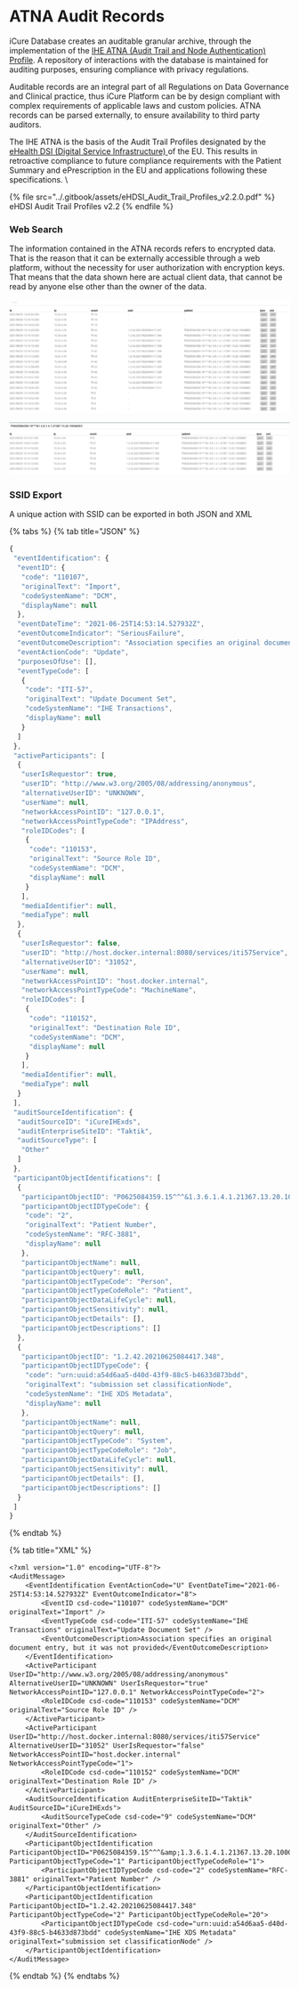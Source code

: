 # ATNA Audit Records

iCure Database creates an auditable granular archive, through the implementation of the [IHE ATNA (Audit Trail and Node Authentication) Profile](https://wiki.ihe.net/index.php/Audit\_Trail\_and\_Node\_Authentication). A repository of interactions with the database is maintained for auditing purposes, ensuring compliance with privacy regulations.

Auditable records are an integral part of all Regulations on Data Governance and Clinical practice, thus iCure Platform can be by design compliant with complex requirements of applicable laws and custom policies. ATNA records can be parsed externally, to ensure availability to third party auditors.&#x20;

The IHE ATNA is the basis of the Audit Trail Profiles designated by the[ eHealth DSI (Digital Service Infrastructure) ](https://ec.europa.eu/cefdigital/wiki/display/EHOPERATIONS/eHealth+DSI+Operations+Home)of the EU. This results in retroactive compliance to future compliance requirements with the Patient Summary and ePrescription in the EU and applications following these specifications. \


{% file src="../.gitbook/assets/eHDSI_Audit_Trail_Profiles_v2.2.0.pdf" %}
eHDSI Audit Trail Profiles v2.2
{% endfile %}

### Web Search

The information contained in the ATNA records refers to encrypted data. That is the reason that it can be externally accessible through a web platform, without the necessity for user authorization with encryption keys. That means that the data shown here are actual client data, that cannot be read by anyone else other than the owner of the data.&#x20;

![ATNA Web Search](<../.gitbook/assets/ATNA Audit Web (1).png>)

![Search for specific patient with encrypted data](<../.gitbook/assets/image (6).png>)

### SSID Export

A unique action with SSID can be exported in both JSON and XML

{% tabs %}
{% tab title="JSON" %}
```javascript
{
 "eventIdentification": {
  "eventID": {
   "code": "110107",
   "originalText": "Import",
   "codeSystemName": "DCM",
   "displayName": null
  },
  "eventDateTime": "2021-06-25T14:53:14.527932Z",
  "eventOutcomeIndicator": "SeriousFailure",
  "eventOutcomeDescription": "Association specifies an original document entry, but it was not provided",
  "eventActionCode": "Update",
  "purposesOfUse": [],
  "eventTypeCode": [
   {
    "code": "ITI-57",
    "originalText": "Update Document Set",
    "codeSystemName": "IHE Transactions",
    "displayName": null
   }
  ]
 },
 "activeParticipants": [
  {
   "userIsRequestor": true,
   "userID": "http://www.w3.org/2005/08/addressing/anonymous",
   "alternativeUserID": "UNKNOWN",
   "userName": null,
   "networkAccessPointID": "127.0.0.1",
   "networkAccessPointTypeCode": "IPAddress",
   "roleIDCodes": [
    {
     "code": "110153",
     "originalText": "Source Role ID",
     "codeSystemName": "DCM",
     "displayName": null
    }
   ],
   "mediaIdentifier": null,
   "mediaType": null
  },
  {
   "userIsRequestor": false,
   "userID": "http://host.docker.internal:8080/services/iti57Service",
   "alternativeUserID": "31052",
   "userName": null,
   "networkAccessPointID": "host.docker.internal",
   "networkAccessPointTypeCode": "MachineName",
   "roleIDCodes": [
    {
     "code": "110152",
     "originalText": "Destination Role ID",
     "codeSystemName": "DCM",
     "displayName": null
    }
   ],
   "mediaIdentifier": null,
   "mediaType": null
  }
 ],
 "auditSourceIdentification": {
  "auditSourceID": "iCureIHExds",
  "auditEnterpriseSiteID": "Taktik",
  "auditSourceType": [
   "Other"
  ]
 },
 "participantObjectIdentifications": [
  {
   "participantObjectID": "P0625084359.15^^^&1.3.6.1.4.1.21367.13.20.1000&ISO",
   "participantObjectIDTypeCode": {
    "code": "2",
    "originalText": "Patient Number",
    "codeSystemName": "RFC-3881",
    "displayName": null
   },
   "participantObjectName": null,
   "participantObjectQuery": null,
   "participantObjectTypeCode": "Person",
   "participantObjectTypeCodeRole": "Patient",
   "participantObjectDataLifeCycle": null,
   "participantObjectSensitivity": null,
   "participantObjectDetails": [],
   "participantObjectDescriptions": []
  },
  {
   "participantObjectID": "1.2.42.20210625084417.348",
   "participantObjectIDTypeCode": {
    "code": "urn:uuid:a54d6aa5-d40d-43f9-88c5-b4633d873bdd",
    "originalText": "submission set classificationNode",
    "codeSystemName": "IHE XDS Metadata",
    "displayName": null
   },
   "participantObjectName": null,
   "participantObjectQuery": null,
   "participantObjectTypeCode": "System",
   "participantObjectTypeCodeRole": "Job",
   "participantObjectDataLifeCycle": null,
   "participantObjectSensitivity": null,
   "participantObjectDetails": [],
   "participantObjectDescriptions": []
  }
 ]
}
```
{% endtab %}

{% tab title="XML" %}
```markup
<?xml version="1.0" encoding="UTF-8"?>
<AuditMessage>
	<EventIdentification EventActionCode="U" EventDateTime="2021-06-25T14:53:14.527932Z" EventOutcomeIndicator="8">
		<EventID csd-code="110107" codeSystemName="DCM" originalText="Import" />
		<EventTypeCode csd-code="ITI-57" codeSystemName="IHE Transactions" originalText="Update Document Set" />
		<EventOutcomeDescription>Association specifies an original document entry, but it was not provided</EventOutcomeDescription>
	</EventIdentification>
	<ActiveParticipant UserID="http://www.w3.org/2005/08/addressing/anonymous" AlternativeUserID="UNKNOWN" UserIsRequestor="true" NetworkAccessPointID="127.0.0.1" NetworkAccessPointTypeCode="2">
		<RoleIDCode csd-code="110153" codeSystemName="DCM" originalText="Source Role ID" />
	</ActiveParticipant>
	<ActiveParticipant UserID="http://host.docker.internal:8080/services/iti57Service" AlternativeUserID="31052" UserIsRequestor="false" NetworkAccessPointID="host.docker.internal" NetworkAccessPointTypeCode="1">
		<RoleIDCode csd-code="110152" codeSystemName="DCM" originalText="Destination Role ID" />
	</ActiveParticipant>
	<AuditSourceIdentification AuditEnterpriseSiteID="Taktik" AuditSourceID="iCureIHExds">
		<AuditSourceTypeCode csd-code="9" codeSystemName="DCM" originalText="Other" />
	</AuditSourceIdentification>
	<ParticipantObjectIdentification ParticipantObjectID="P0625084359.15^^^&amp;1.3.6.1.4.1.21367.13.20.1000&amp;ISO" ParticipantObjectTypeCode="1" ParticipantObjectTypeCodeRole="1">
		<ParticipantObjectIDTypeCode csd-code="2" codeSystemName="RFC-3881" originalText="Patient Number" />
	</ParticipantObjectIdentification>
	<ParticipantObjectIdentification ParticipantObjectID="1.2.42.20210625084417.348" ParticipantObjectTypeCode="2" ParticipantObjectTypeCodeRole="20">
		<ParticipantObjectIDTypeCode csd-code="urn:uuid:a54d6aa5-d40d-43f9-88c5-b4633d873bdd" codeSystemName="IHE XDS Metadata" originalText="submission set classificationNode" />
	</ParticipantObjectIdentification>
</AuditMessage>

```
{% endtab %}
{% endtabs %}



